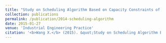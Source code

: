 ```yaml
---
title: "Study on Scheduling Algorithm Based on Capacity Constraints of Maintenance Plan"
collection: publications
permalink: /publication/2014-scheduling-algorithm
date: 2015-01-27
venue: 'Industrial Engineering Practice'
citation: '<b>Wang X.</b> (2015). &quot;Study on Scheduling Algorithm Based on Capacity Constraints of Maintenance Plan.&quot; <i>Industrial Engineering Practice</i> ISSN 2304-5337.'
---
```

